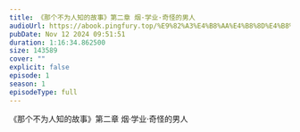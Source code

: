 ```yaml
---
title: 《那个不为人知的故事》第二章 烟·学业·奇怪的男人
audioUrl: https://abook.pingfury.top/%E9%82%A3%E4%B8%AA%E4%B8%8D%E4%B8%BA%E4%BA%BA%E7%9F%A5%E7%9A%84%E6%95%85%E4%BA%8B-2-%E7%AC%AC%E4%BA%8C%E7%AB%A0%20%E7%83%9F%C2%B7%E5%AD%A6%E4%B8%9A%C2%B7%E5%A5%87%E6%80%AA%E7%9A%84%E7%94%B7%E4%BA%BA-lp10rm0.wav
pubDate: Nov 12 2024 09:51:51
duration: 1:16:34.862500
size: 143589
cover: ""
explicit: false
episode: 1
season: 1
episodeType: full
---
```

《那个不为人知的故事》第二章 烟·学业·奇怪的男人
